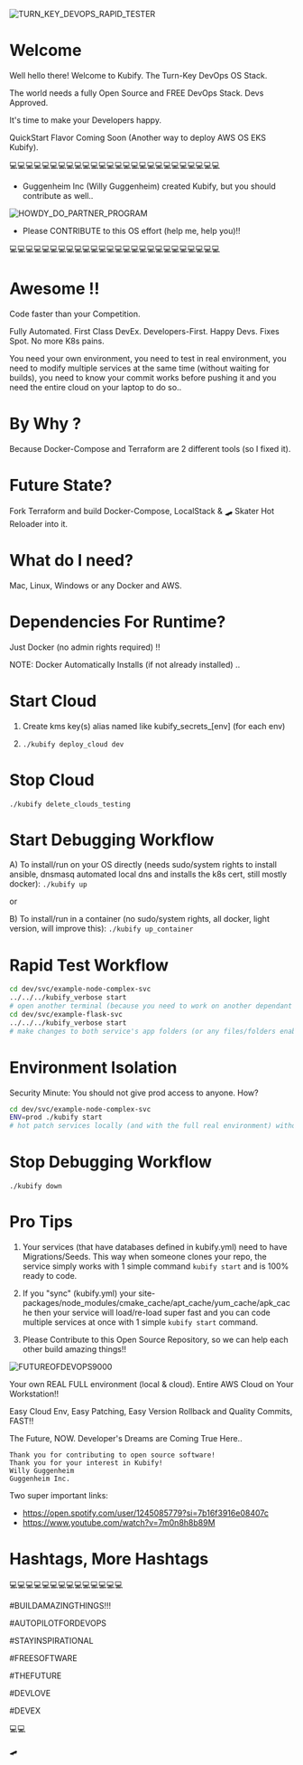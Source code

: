 ![TURN_KEY_DEVOPS_RAPID_TESTER](./docs/img/README_md_imgs/kubify-arch.drawio.png)


# Welcome

Well hello there! Welcome to Kubify. The Turn-Key DevOps OS Stack.

The world needs a fully Open Source and FREE DevOps Stack. Devs Approved.

It's time to make your Developers happy.

QuickStart Flavor Coming Soon (Another way to deploy AWS OS EKS Kubify).

💻💻💻💻💻💻💻💻💻💻💻💻💻💻💻💻💻💻💻💻💻💻💻💻💻💻

* Guggenheim Inc (Willy Guggenheim) created Kubify, but you should contribute as well..

![HOWDY_DO_PARTNER_PROGRAM](./docs/img/README_md_imgs/AWS-Partner.jpeg)

* Please CONTRIBUTE to this OS effort (help me, help you)!!

💻💻💻💻💻💻💻💻💻💻💻💻💻💻💻💻💻💻💻💻💻💻💻💻💻💻

# Awesome !!

Code faster than your Competition. 

Fully Automated. First Class DevEx. Developers-First. Happy Devs. Fixes Spot. No more K8s pains.

You need your own environment, you need to test in real environment, you need to modify multiple services at the same time (without waiting for builds), you need to know your commit works before pushing it and you need the entire cloud on your laptop to do so..


# By Why ?
 
Because Docker-Compose and Terraform are 2 different tools (so I fixed it).
 

# Future State?
 
Fork Terraform and build Docker-Compose, LocalStack & 🛹 Skater Hot Reloader into it.
 
 
# What do I need?
 
Mac, Linux, Windows or any Docker and AWS.
 
 
# Dependencies For Runtime?

Just Docker (no admin rights required) !!

NOTE: Docker Automatically Installs (if not already installed) ..
 

# Start Cloud
 
1) Create kms key(s) alias named like kubify_secrets_[env] (for each env)

2) `./kubify deploy_cloud dev`
 

# Stop Cloud

`./kubify delete_clouds_testing`
 

# Start Debugging Workflow
 
A) To install/run on your OS directly (needs sudo/system rights to install ansible, dnsmasq automated local dns and installs the k8s cert, still mostly docker): `./kubify up`
 
or
 
B) To install/run in a container (no sudo/system rights, all docker, light version, will improve this): `./kubify up_container`


# Rapid Test Workflow

```bash
cd dev/svc/example-node-complex-svc
../../../kubify_verbose start
# open another terminal (because you need to work on another dependant service at the same time)
cd dev/svc/example-flask-svc
../../../kubify_verbose start
# make changes to both service's app folders (or any files/folders enabled in "sync" in kubify.yml)
```


# Environment Isolation

Security Minute: You should not give prod access to anyone. How?
```bash
cd dev/svc/example-node-complex-svc
ENV=prod ./kubify start
# hot patch services locally (and with the full real environment) without access to data!!
```


# Stop Debugging Workflow

`./kubify down`


# Pro Tips

1) Your services (that have databases defined in kubify.yml) need to have Migrations/Seeds. This way when someone clones your repo, the service simply works with 1 simple command `kubify start` and is 100% ready to code.

2) If you "sync" (kubify.yml) your site-packages/node_modules/cmake_cache/apt_cache/yum_cache/apk_cache then your service will load/re-load super fast and you can code multiple services at once with 1 simple `kubify start` command.

3) Please Contribute to this Open Source Repository, so we can help each other build amazing things!!


![FUTUREOFDEVOPS9000](./docs/img/README_md_imgs/the-future.gif)

Your own REAL FULL environment (local & cloud). Entire AWS Cloud on Your Workstation!!

Easy Cloud Env, Easy Patching, Easy Version Rollback and Quality Commits, FAST!!

The Future, NOW. Developer's Dreams are Coming True Here..

```
Thank you for contributing to open source software!
Thank you for your interest in Kubify!
Willy Guggenheim
Guggenheim Inc.
```

Two super important links:
* https://open.spotify.com/user/1245085779?si=7b16f3916e08407c
* https://www.youtube.com/watch?v=7m0n8h8b89M
 
# Hashtags, More Hashtags

💻💻💻💻💻💻💻💻💻💻💻💻💻💻

#BUILDAMAZINGTHINGS!!!

#AUTOPILOTFORDEVOPS

#STAYINSPIRATIONAL

#FREESOFTWARE

#THEFUTURE

#DEVLOVE

#DEVEX

💻💻
 
🛹
